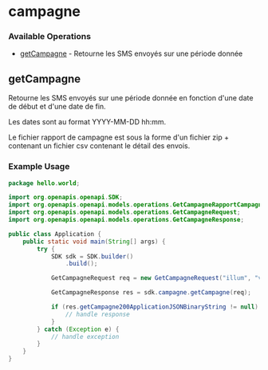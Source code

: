 # campagne

### Available Operations

* [getCampagne](#getcampagne) - Retourne les SMS envoyés sur une période donnée

## getCampagne

Retourne les SMS envoyés sur une période donnée en fonction d'une date de début et d'une date de fin. 

Les dates sont au format YYYY-MM-DD hh:mm. 

Le fichier rapport de campagne est sous la forme d'un fichier zip + contenant un fichier csv contenant le détail des envois.


### Example Usage

```java
package hello.world;

import org.openapis.openapi.SDK;
import org.openapis.openapi.models.operations.GetCampagneRapportCampagneEnum;
import org.openapis.openapi.models.operations.GetCampagneRequest;
import org.openapis.openapi.models.operations.GetCampagneResponse;

public class Application {
    public static void main(String[] args) {
        try {
            SDK sdk = SDK.builder()
                .build();

            GetCampagneRequest req = new GetCampagneRequest("illum", "vel", "error", GetCampagneRapportCampagneEnum.ONE);            

            GetCampagneResponse res = sdk.campagne.getCampagne(req);

            if (res.getCampagne200ApplicationJSONBinaryString != null) {
                // handle response
            }
        } catch (Exception e) {
            // handle exception
        }
    }
}
```
